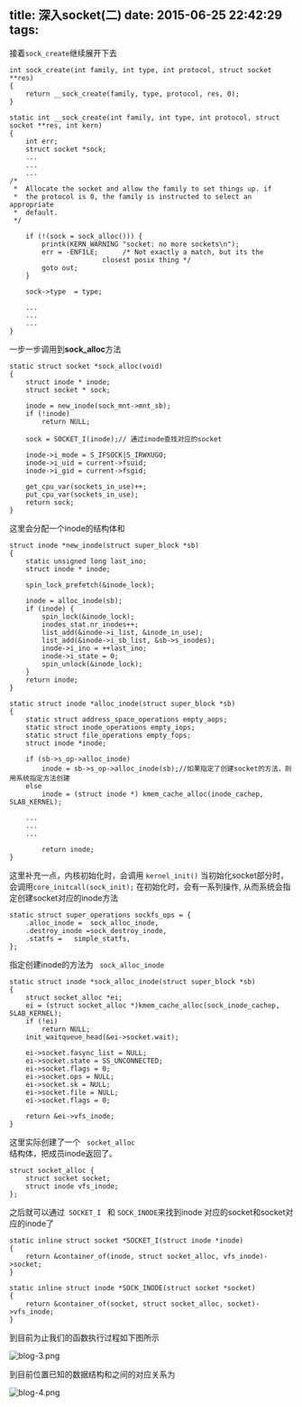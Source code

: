 title: 深入socket(二)
date: 2015-06-25 22:42:29
tags:
---

接着<code>sock_create</code>继续展开下去

```
int sock_create(int family, int type, int protocol, struct socket **res)
{
	return __sock_create(family, type, protocol, res, 0);
}
```

```
static int __sock_create(int family, int type, int protocol, struct socket **res, int kern)
{
	int err;
	struct socket *sock;
	...
	...
	...
/*
 *	Allocate the socket and allow the family to set things up. if
 *	the protocol is 0, the family is instructed to select an appropriate
 *	default.
 */

	if (!(sock = sock_alloc())) {
		printk(KERN_WARNING "socket: no more sockets\n");
		err = -ENFILE;		/* Not exactly a match, but its the
					   closest posix thing */
		goto out;
	}

	sock->type  = type;
	
	...
	...
	...
}
```
一步一步调用到**sock_alloc**方法

```
static struct socket *sock_alloc(void)
{
	struct inode * inode;
	struct socket * sock;

	inode = new_inode(sock_mnt->mnt_sb);
	if (!inode)
		return NULL;

	sock = SOCKET_I(inode);// 通过inode查找对应的socket

	inode->i_mode = S_IFSOCK|S_IRWXUGO;
	inode->i_uid = current->fsuid;
	inode->i_gid = current->fsgid;

	get_cpu_var(sockets_in_use)++;
	put_cpu_var(sockets_in_use);
	return sock;
}
```

这里会分配一个inode的结构体和


```
struct inode *new_inode(struct super_block *sb)
{
	static unsigned long last_ino;
	struct inode * inode;

	spin_lock_prefetch(&inode_lock);
	
	inode = alloc_inode(sb);
	if (inode) {
		spin_lock(&inode_lock);
		inodes_stat.nr_inodes++;
		list_add(&inode->i_list, &inode_in_use);
		list_add(&inode->i_sb_list, &sb->s_inodes);
		inode->i_ino = ++last_ino;
		inode->i_state = 0;
		spin_unlock(&inode_lock);
	}
	return inode;
}

```




```
static struct inode *alloc_inode(struct super_block *sb)
{
	static struct address_space_operations empty_aops;
	static struct inode_operations empty_iops;
	static struct file_operations empty_fops;
	struct inode *inode;

	if (sb->s_op->alloc_inode)
		inode = sb->s_op->alloc_inode(sb);//如果指定了创建socket的方法，则用系统指定方法创建
	else 
		inode = (struct inode *) kmem_cache_alloc(inode_cachep, SLAB_KERNEL);
	
	...
	...
	...

		return inode;
}
```

这里补充一点，内核初始化时，会调用 <code>kernel_init()</code> 
当初始化socket部分时，会调用<code>core_initcall(sock_init);</code>
在初始化时，会有一系列操作, 从而系统会指定创建socket对应的inode方法

```
static struct super_operations sockfs_ops = {
	.alloc_inode =	sock_alloc_inode,
	.destroy_inode =sock_destroy_inode,
	.statfs =	simple_statfs,
};
```
指定创建inode的方法为 <code> sock_alloc_inode </code>

```
static struct inode *sock_alloc_inode(struct super_block *sb)
{
	struct socket_alloc *ei;
	ei = (struct socket_alloc *)kmem_cache_alloc(sock_inode_cachep, SLAB_KERNEL);
	if (!ei)
		return NULL;
	init_waitqueue_head(&ei->socket.wait);
	
	ei->socket.fasync_list = NULL;
	ei->socket.state = SS_UNCONNECTED;
	ei->socket.flags = 0;
	ei->socket.ops = NULL;
	ei->socket.sk = NULL;
	ei->socket.file = NULL;
	ei->socket.flags = 0;

	return &ei->vfs_inode;
}
```

这里实际创建了一个 <code> socket_alloc </code>结构体，把成员inode返回了。

```
struct socket_alloc {
	struct socket socket;
	struct inode vfs_inode;
};
```
之后就可以通过<code> SOCKET_I </code> 和 <code>SOCK_INODE</code>来找到inode 对应的socket和socket对应的inode了

```
static inline struct socket *SOCKET_I(struct inode *inode)
{
	return &container_of(inode, struct socket_alloc, vfs_inode)->socket;
}

static inline struct inode *SOCK_INODE(struct socket *socket)
{
	return &container_of(socket, struct socket_alloc, socket)->vfs_inode;
}

```


到目前为止我们的函数执行过程如下图所示

![blog-3.png](http://7xkghb.com1.z0.glb.clouddn.com/blog-3.png)


到目前位置已知的数据结构和之间的对应关系为

![blog-4.png](http://7xkghb.com1.z0.glb.clouddn.com/blog-4.png)

